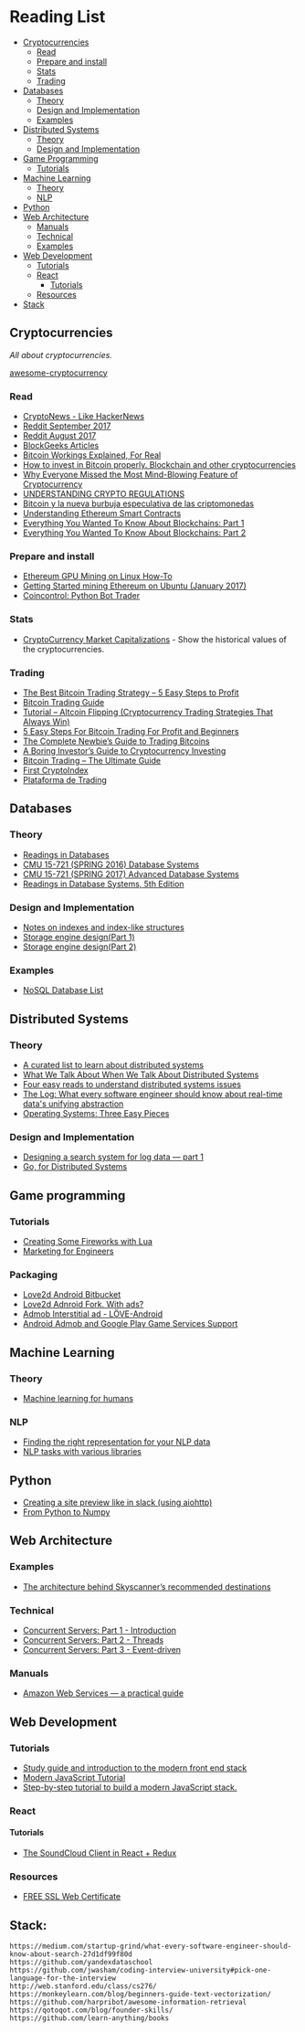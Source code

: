 # Reading List

- [Cryptocurrencies](#cryptocurrencies)
  - [Read](#crypto_read)
  - [Prepare and install](#prepare-and-install)
  - [Stats](#stats)
  - [Trading](#trading)
- [Databases](#databases)
  - [Theory](#databases_theory)
  - [Design and Implementation](#databases_design_impl)
  - [Examples](#databases_examples)
- [Distributed Systems](#distributed-systems)
  - [Theory](#ds_theory)
  - [Design and Implementation](#ds_design_impl)
- [Game Programming](#game-programming)
  - [Tutorials](#game_prog_tutorials)
- [Machine Learning](#machine-learning)
  - [Theory](#ml_theory)
  - [NLP](#nlp)
- [Python](#python)
- [Web Architecture](#web-architecture)
  - [Manuals](#wa_manuals)
  - [Technical](#wa_tech)
  - [Examples](#wa_examples)
- [Web Development](#web-development)
  - [Tutorials](#web_tutorials)
  - [React](#react)
    - [Tutorials](#react_tutorials)
  - [Resources](#web_resources)
- [Stack](#stack)

## Cryptocurrencies

*All about cryptocurrencies.*

[awesome-cryptocurrency](https://github.com/cmahon/awesome-cryptocurrency)

<a name="crypto_read"></a>
### Read
  * [CryptoNews - Like HackerNews](https://www.crypto.study/)
  * [Reddit September 2017](https://www.reddit.com/r/CryptoCurrency/comments/6xd6jr/monthly_general_discussion_september_01_2017/?utm_content=title&utm_medium=hot&utm_source=reddit&utm_name=CryptoCurrency)
  * [Reddit August 2017](https://www.reddit.com/r/CryptoCurrency/comments/6quukh/monthly_general_discussion_august_01_2017/)
  * [BlockGeeks Articles](https://blockgeeks.com/guides/?filter=latest)
  * [Bitcoin Workings Explained, For Real](http://michal.space/ipns/michal.space/)
  * [How to invest in Bitcoin properly. Blockchain and other cryptocurrencies](https://medium.com/@nellsonx/how-to-properly-invest-in-bitcoin-blockchain-and-other-cryptocurrencies-in-2017-32d59e2ff435)
  * [Why Everyone Missed the Most Mind-Blowing Feature of Cryptocurrency](https://hackernoon.com/why-everyone-missed-the-most-mind-blowing-feature-of-cryptocurrency-860c3f25f1fb)
  * [UNDERSTANDING CRYPTO REGULATIONS](https://multicoin.capital/2017/09/05/understanding-crypto-regulations/)
  * [Bitcoin y la nueva burbuja especulativa de las criptomonedas](http://www.publico.es/economia/bitcoin-nueva-burbuja-especulativa-criptomonedas.html)
  * [Understanding Ethereum Smart Contracts](http://www.gjermundbjaanes.com/understanding-ethereum-smart-contracts/)
  * [Everything You Wanted To Know About Blockchains: Part 1](https://unwttng.com/what-is-a-blockchain)
  * [Everything You Wanted To Know About Blockchains: Part 2](https://unwttng.com/what-is-bitcoin-ethereum)

### Prepare and install
  * [Ethereum GPU Mining on Linux How-To](https://www.meebey.net/posts/ethereum_gpu_mining_on_linux_howto/)
  * [Getting Started mining Ethereum on Ubuntu (January 2017)](https://medium.com/@oconnorct1/getting-started-mining-ethereum-on-ubuntu-january-2017-148c53f8793b)
  * [Coincontrol: Python Bot Trader](https://github.com/jakubroztocil/cointrol)
  
### Stats
  * [CryptoCurrency Market Capitalizations](https://coinmarketcap.com) - Show the historical values of the cryptocurrencies.

### Trading
  * [The Best Bitcoin Trading Strategy – 5 Easy Steps to Profit](http://www.tradingstrategyguides.com/best-bitcoin-trading-strategy/)
  * [Bitcoin Trading Guide](https://www.buybitcoinworldwide.com/trading/)
  * [Tutorial – Altcoin Flipping (Cryptocurrency Trading Strategies That Always Win)](https://www.deepdotweb.com/2017/04/30/tutorial-altcoin-flipping-cryptocurrency-trading-strategies-always-win/)
  * [5 Easy Steps For Bitcoin Trading For Profit and Beginners](https://www.weusecoins.com/bitcoin-trading/)
  * [The Complete Newbie’s Guide to Trading Bitcoins](https://99bitcoins.com/newbies-guide-trading-bitcoins/)
  * [A Boring Investor’s Guide to Cryptocurrency Investing](https://www.reddit.com/r/CryptoCurrency/comments/6l130v/a_boring_investors_guide_to_cryptocurrency/)
  * [Bitcoin Trading – The Ultimate Guide](http://www.forexnews.com/bitcoin-trading/)
  * [First CryptoIndex](https://www.bitwiseinvestments.com/index)
  * [Plataforma de Trading](https://www.coinigy.com/)
  
## Databases

<a name="databases_theory"></a>
### Theory
* [Readings in Databases](https://github.com/rxin/db-readings)
* [CMU 15-721 (SPRING 2016) Database Systems](http://15721.courses.cs.cmu.edu/spring2016/)
* [CMU 15-721 (SPRING 2017) Advanced Database Systems](http://15721.courses.cs.cmu.edu/spring2017/)
* [Readings in Database Systems, 5th Edition](http://www.redbook.io/index.html)

<a name="databases_design_impl"></a>
### Design and Implementation
* [Notes on indexes and index-like structures](http://www.dbms2.com/2015/04/16/notes-on-indexes-and-index-like-structures/)
* [Storage engine design(Part 1)](http://akumuli.org/akumuli/2017/04/29/nbplustree/)
* [Storage engine design(Part 2)](http://akumuli.org/akumuli/2017/08/01/storage-engine-design2/)

<a name="databases_examples"></a>
### Examples
* [NoSQL Database List](https://nosql.zeef.com/stefan.edlich)

## Distributed Systems

<a name="ds_theory"></a>
### Theory
* [A curated list to learn about distributed systems](https://github.com/theanalyst/awesome-distributed-systems)
* [What We Talk About When We Talk About Distributed Systems](http://videlalvaro.github.io/2015/12/learning-about-distributed-systems.html)
* [Four easy reads to understand distributed systems issues](https://blog.separateconcerns.com/2015-07-07-four-easy-reads-distsys.html)
* [The Log: What every software engineer should know about real-time data's unifying abstraction](https://engineering.linkedin.com/distributed-systems/log-what-every-software-engineer-should-know-about-real-time-datas-unifying)
* [Operating Systems: Three Easy Pieces](http://pages.cs.wisc.edu/~remzi/OSTEP/)

<a name="ds_design_impl"></a>
### Design and Implementation
* [Designing a search system for log data — part 1](http://www.philipotoole.com/designing-a-search-system-for-log-data-part-i/)
* [Go, for Distributed Systems](https://talks.golang.org/2013/distsys.slide#1)

## Game programming

<a name="game_prog_tutorials"></a>
### Tutorials
  * [Creating Some Fireworks with Lua](https://pragprog.com/magazines/2013-05/a-functional-introduction-to-lua)
  * [Marketing for Engineers](https://github.com/LisaDziuba/Marketing-for-Engineers)

### Packaging
  * [Love2d Android Bitbucket](https://bitbucket.org/MartinFelis/love-android-sdl2/)
  * [Love2d Adnroid Fork. With ads?](https://bitbucket.org/npinochet/love-android-sdl2/commits/all)
  * [Admob Interstitial ad - LÖVE-Android](https://www.love2d.org/forums/viewtopic.php?f=11&t=81224%20I)
  * [Android Admob and Google Play Game Services Support](https://love2d.org/forums/viewtopic.php?t=82166)

## Machine Learning

<a name="ml_theory"></a>
### Theory
  * [Machine learning for humans](https://medium.com/machine-learning-for-humans/why-machine-learning-matters-6164faf1df12)

### NLP
  * [Finding the right representation for your NLP data](https://tryolabs.com/blog/2017/08/10/finding-the-right-representation-for-your-nlp-data/)
  * [NLP tasks with various libraries](http://clarkgrubb.com/nlp)
  
## Python
  * [Creating a site preview like in slack (using aiohttp)](https://gearheart.io/blog/creating-a-site-preview-like-in-slack-using-aiohttp/)
  * [From Python to Numpy](http://www.labri.fr/perso/nrougier/from-python-to-numpy/#id9)
  
## Web Architecture

<a name="wa_examples"></a>
### Examples
  * [The architecture behind Skyscanner’s recommended destinations](https://medium.com/towards-data-science/write-the-code-f6d58c728df0)

<a name="wa_tech"></a>
### Technical
  * [Concurrent Servers: Part 1 - Introduction](https://eli.thegreenplace.net/2017/concurrent-servers-part-1-introduction/)
  * [Concurrent Servers: Part 2 - Threads](https://eli.thegreenplace.net/2017/concurrent-servers-part-2-threads/)
  * [Concurrent Servers: Part 3 - Event-driven](https://eli.thegreenplace.net/2017/concurrent-servers-part-3-event-driven/)

<a name="wa_manuals"></a>
### Manuals 
  * [Amazon Web Services — a practical guide](https://github.com/open-guides/og-aws)

## Web Development

<a name="web_tutorials"></a>
### Tutorials
  * [Study guide and introduction to the modern front end stack](https://github.com/grab/front-end-guide)
  * [Modern JavaScript Tutorial](https://github.com/iliakan/javascript-tutorial-en)
  * [Step-by-step tutorial to build a modern JavaScript stack.](https://github.com/verekia/js-stack-from-scratch)

### React

<a name="react_tutorials"></a>
#### Tutorials
  * [The SoundCloud Client in React + Redux](https://www.robinwieruch.de/the-soundcloud-client-in-react-redux/)
  
<a name="web_resources"></a>
### Resources
  * [FREE SSL Web Certificate](https://letsencrypt.org)
  
## Stack:
```
https://medium.com/startup-grind/what-every-software-engineer-should-know-about-search-27d1df99f80d
https://github.com/yandexdataschool
https://github.com/jwasham/coding-interview-university#pick-one-language-for-the-interview
http://web.stanford.edu/class/cs276/
https://monkeylearn.com/blog/beginners-guide-text-vectorization/
https://github.com/harpribot/awesome-information-retrieval
https://qotoqot.com/blog/founder-skills/
https://github.com/learn-anything/books
```
 
